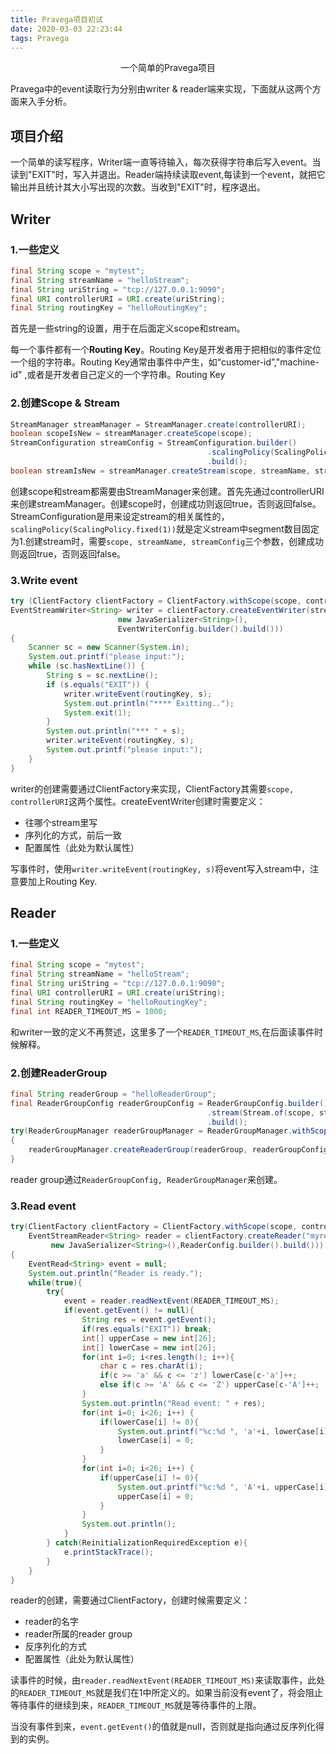 ```yaml
---
title: Pravega项目初试
date: 2020-03-03 22:23:44
tags: Pravega
---
```


<center>
    一个简单的Pravega项目
</center>

<!--more-->

Pravega中的event读取行为分别由writer & reader端来实现，下面就从这两个方面来入手分析。

## 项目介绍

一个简单的读写程序，Writer端一直等待输入，每次获得字符串后写入event。当读到"EXIT"时，写入并退出。Reader端持续读取event,每读到一个event，就把它输出并且统计其大小写出现的次数。当收到"EXIT"时，程序退出。

## Writer

### 1.一些定义

```java
final String scope = "mytest";
final String streamName = "helloStream";
final String uriString = "tcp://127.0.0.1:9090";
final URI controllerURI = URI.create(uriString);
final String routingKey = "helloRoutingKey";
```

首先是一些string的设置，用于在后面定义scope和stream。

每一个事件都有一个**Routing Key**。Routing Key是开发者用于把相似的事件定位一个组的字符串。Routing Key通常由事件中产生，如“customer-id”,"machine-id" ,或者是开发者自己定义的一个字符串。Routing Key

### 2.创建Scope & Stream

```java
StreamManager streamManager = StreamManager.create(controllerURI);
boolean scopeIsNew = streamManager.createScope(scope);
StreamConfiguration streamConfig = StreamConfiguration.builder()
    										.scalingPolicy(ScalingPolicy.fixed(1))
    										.build();
boolean streamIsNew = streamManager.createStream(scope, streamName, streamConfig);
```

创建scope和stream都需要由StreamManager来创建。首先先通过controllerURI来创建streamManager。创建scope时，创建成功则返回true，否则返回false。StreamConfiguration是用来设定stream的相关属性的，`scalingPolicy(ScalingPolicy.fixed(1))`就是定义stream中segment数目固定为1.创建stream时，需要`scope, streamName, streamConfig`三个参数，创建成功则返回true，否则返回false。

### 3.Write event

```java
try (ClientFactory clientFactory = ClientFactory.withScope(scope, controllerURI);
EventStreamWriter<String> writer = clientFactory.createEventWriter(streamName,
                        new JavaSerializer<String>(), 		
						EventWriterConfig.builder().build())) 
{
    Scanner sc = new Scanner(System.in);
    System.out.printf("please input:");
    while (sc.hasNextLine()) {
        String s = sc.nextLine();
        if (s.equals("EXIT")) {
            writer.writeEvent(routingKey, s);
            System.out.println("**** Exitting..");
            System.exit(1);
        }
        System.out.println("*** " + s);
        writer.writeEvent(routingKey, s);
        System.out.printf("please input:");
    }
}
```

writer的创建需要通过ClientFactory来实现，ClientFactory其需要`scope, controllerURI`这两个属性。createEventWriter创建时需要定义：

- 往哪个stream里写
- 序列化的方式，前后一致
- 配置属性（此处为默认属性）

写事件时，使用`writer.writeEvent(routingKey, s)`将event写入stream中，注意要加上Routing Key.



## Reader

### 1.一些定义

```java
final String scope = "mytest";
final String streamName = "helloStream";
final String uriString = "tcp://127.0.0.1:9090";
final URI controllerURI = URI.create(uriString);
final String routingKey = "helloRoutingKey";
final int READER_TIMEOUT_MS = 1000;
```

和writer一致的定义不再赘述，这里多了一个`READER_TIMEOUT_MS`,在后面读事件时候解释。

### 2.创建ReaderGroup

```java
final String readerGroup = "helloReaderGroup";
final ReaderGroupConfig readerGroupConfig = ReaderGroupConfig.builder()
                                            .stream(Stream.of(scope, streamName))
                                            .build();
try(ReaderGroupManager readerGroupManager = ReaderGroupManager.withScope(scope, 																			controllerURI))
{
    readerGroupManager.createReaderGroup(readerGroup, readerGroupConfig);
}
```

reader group通过`ReaderGroupConfig, ReaderGroupManager`来创建。

### 3.Read event

```java
try(ClientFactory clientFactory = ClientFactory.withScope(scope, controllerURI);
    EventStreamReader<String> reader = clientFactory.createReader("myreader",readerGroup,
         new JavaSerializer<String>(),ReaderConfig.builder().build()))
{
    EventRead<String> event = null;
    System.out.println("Reader is ready.");
    while(true){
        try{
            event = reader.readNextEvent(READER_TIMEOUT_MS);
            if(event.getEvent() != null){
                String res = event.getEvent();
                if(res.equals("EXIT")) break;
                int[] upperCase = new int[26];
                int[] lowerCase = new int[26];
                for(int i=0; i<res.length(); i++){
                    char c = res.charAt(i);
                    if(c >= 'a' && c <= 'z') lowerCase[c-'a']++;
                    else if(c >= 'A' && c <= 'Z') upperCase[c-'A']++;
                }
                System.out.println("Read event: " + res);
                for(int i=0; i<26; i++) {
                    if(lowerCase[i] != 0){
                        System.out.printf("%c:%d ", 'a'+i, lowerCase[i]);
                        lowerCase[i] = 0;
                    }
                }
                for(int i=0; i<26; i++) {
                    if(upperCase[i] != 0){
                        System.out.printf("%c:%d ", 'A'+i, upperCase[i]);
                        upperCase[i] = 0;
                    }
                }
                System.out.println();
            } 
        } catch(ReinitializationRequiredException e){
            e.printStackTrace();
        }
    }
}
```

reader的创建，需要通过ClientFactory，创建时候需要定义：

- reader的名字
- reader所属的reader group
- 反序列化的方式
- 配置属性（此处为默认属性）

读事件的时候，由`reader.readNextEvent(READER_TIMEOUT_MS)`来读取事件，此处的`READER_TIMEOUT_MS`就是我们在1中所定义的。如果当前没有event了，将会阻止等待事件的继续到来，`READER_TIMEOUT_MS`就是等待事件的上限。

当没有事件到来，`event.getEvent()`的值就是null，否则就是指向通过反序列化得到的实例。